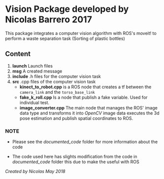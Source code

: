 # Vision Package developed by Nicolas Barrero 2017

This package integrates a computer vision algorithm with ROS's moveit! to perform a waste separation task (Sorting of plastic bottles)

## Content

1. **launch** Launch files
2. **msg** A created message
3. **include** .h files for the computer vision task
4. **src** .cpp files of the computer vision task
	* **kinect_to_robot.cpp** is a ROS node that creates a tf between the `camera_link` and the `torso_base_link`
	* **fake_k_roll.cpp** Is a node that publish a fake variable. Used for individual test. 
	* **image_converter.cpp** The main node that manages the ROS' image data type and transforms it into *OpenCV* image data executes the 3d pose estimation and publish spatial coordinates to ROS.

### NOTE

* Please see the *documented_code* folder for more information about the code

* The code used here has slights modification from the code in *documented_code* folder this due to make the useful with ROS

*Created by Nicolas May 2018*
